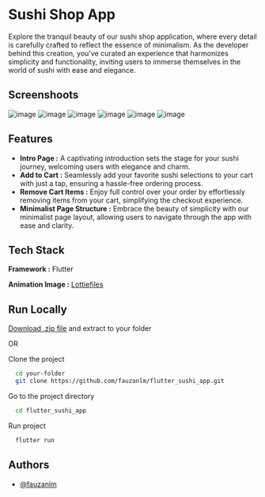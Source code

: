 
# Sushi Shop App


Explore the tranquil beauty of our sushi shop application, where every detail is carefully crafted to reflect the essence of minimalism. As the developer behind this creation, you've curated an experience that harmonizes simplicity and functionality, inviting users to immerse themselves in the world of sushi with ease and elegance.

## Screenshoots

![image](https://github.com/mhmmdfzn14/flutter-sushi-app/assets/70043864/e2468266-691b-4514-a319-8a7215e01442)
![image](https://github.com/mhmmdfzn14/flutter-sushi-app/assets/70043864/e2e36158-03a5-4e32-a8e1-dd9abd9e962f)
![image](https://github.com/mhmmdfzn14/flutter-sushi-app/assets/70043864/9e1a40c2-eef1-4cda-a970-8e67aa98034b)
![image](https://github.com/mhmmdfzn14/flutter-sushi-app/assets/70043864/e4c70379-73be-4f41-881f-16a3132868e7)
![image](https://github.com/mhmmdfzn14/flutter-sushi-app/assets/70043864/bd5e78fe-2e79-4c41-86b9-c3f0db1981e2)
![image](https://github.com/mhmmdfzn14/flutter-sushi-app/assets/70043864/2fb60a19-2c19-470e-a6d2-0e705dfca9d0)

## Features

- **Intro Page :** A captivating introduction sets the stage for your sushi journey, welcoming users with elegance and charm.
- **Add to Cart :** Seamlessly add your favorite sushi selections to your cart with just a tap, ensuring a hassle-free ordering process.
- **Remove Cart Items :** Enjoy full control over your order by effortlessly removing items from your cart, simplifying the checkout experience.
- **Minimalist Page Structure :** Embrace the beauty of simplicity with our minimalist page layout, allowing users to navigate through the app with ease and clarity.


## Tech Stack

**Framework :** Flutter

**Animation Image :** [Lottiefiles](https://lottiefiles.com/)


## Run Locally


[Download .zip file](https://github.com/fauzanlm/flutter_sushi_app/archive/refs/heads/main.zip) and extract to your folder

OR

Clone the project


```bash
  cd your-folder
  git clone https://github.com/fauzanlm/flutter_sushi_app.git
```

Go to the project directory

```bash
  cd flutter_sushi_app
```

Run project

```bash
  flutter run
```


## Authors

- [@fauzanlm](https://www.github.com/fauzanlm)

